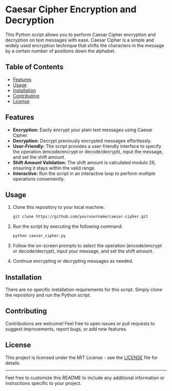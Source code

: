 # Caesar Cipher Encryption and Decryption


This Python script allows you to perform Caesar Cipher encryption and decryption on text messages with ease. Caesar Cipher is a simple and widely used encryption technique that shifts the characters in the message by a certain number of positions down the alphabet.

## Table of Contents

- [Features](#features)
- [Usage](#usage)
- [Installation](#installation)
- [Contributing](#contributing)
- [License](#license)

## Features

- **Encryption:** Easily encrypt your plain text messages using Caesar Cipher.
- **Decryption:** Decrypt previously encrypted messages effortlessly.
- **User-Friendly:** The script provides a user-friendly interface to specify the operation (encode/encrypt or decode/decrypt), input the message, and set the shift amount.
- **Shift Amount Validation:** The shift amount is calculated modulo 26, ensuring it stays within the valid range.
- **Interactive:** Run the script in an interactive loop to perform multiple operations conveniently.

## Usage

1. Clone this repository to your local machine.

   ```bash
   git clone https://github.com/yourusername/caesar-cipher.git
   ```

2. Run the script by executing the following command:

   ```bash
   python caesar_cipher.py
   ```

3. Follow the on-screen prompts to select the operation (encode/encrypt or decode/decrypt), input your message, and set the shift amount.

4. Continue encrypting or decrypting messages as needed.

## Installation

There are no specific installation requirements for this script. Simply clone the repository and run the Python script.

## Contributing

Contributions are welcome! Feel free to open issues or pull requests to suggest improvements, report bugs, or add new features.

## License

This project is licensed under the MIT License - see the [LICENSE](LICENSE) file for details.

---

Feel free to customize this README to include any additional information or instructions specific to your project.
